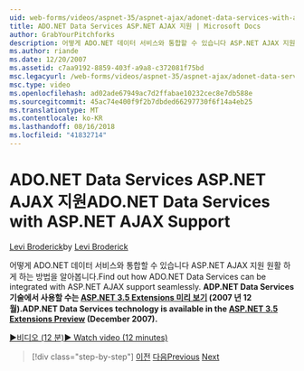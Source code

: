 ```yaml
---
uid: web-forms/videos/aspnet-35/aspnet-ajax/adonet-data-services-with-aspnet-ajax-support
title: ADO.NET Data Services ASP.NET AJAX 지원 | Microsoft Docs
author: GrabYourPitchforks
description: 어떻게 ADO.NET 데이터 서비스와 통합할 수 있습니다 ASP.NET AJAX 지원 원활 하 게 하는 방법을 알아봅니다. ADP.NET 데이터 서비스 기술을 ASP.NET 3.5 5. 사용할 수 있습니다...
ms.author: riande
ms.date: 12/20/2007
ms.assetid: c7aa9192-8859-403f-a9a8-c372081f75bd
msc.legacyurl: /web-forms/videos/aspnet-35/aspnet-ajax/adonet-data-services-with-aspnet-ajax-support
msc.type: video
ms.openlocfilehash: ad02ade67949ac7d2ffabae10232cec8e7db588e
ms.sourcegitcommit: 45ac74e400f9f2b7dbded66297730f6f14a4eb25
ms.translationtype: MT
ms.contentlocale: ko-KR
ms.lasthandoff: 08/16/2018
ms.locfileid: "41832714"
---
```

<a name="adonet-data-services-with-aspnet-ajax-support"></a><span data-ttu-id="c1127-104">ADO.NET Data Services ASP.NET AJAX 지원</span><span class="sxs-lookup"><span data-stu-id="c1127-104">ADO.NET Data Services with ASP.NET AJAX Support</span></span>
====================
<span data-ttu-id="c1127-105">[Levi Broderick](https://github.com/GrabYourPitchforks)</span><span class="sxs-lookup"><span data-stu-id="c1127-105">by [Levi Broderick](https://github.com/GrabYourPitchforks)</span></span>

<span data-ttu-id="c1127-106">어떻게 ADO.NET 데이터 서비스와 통합할 수 있습니다 ASP.NET AJAX 지원 원활 하 게 하는 방법을 알아봅니다.</span><span class="sxs-lookup"><span data-stu-id="c1127-106">Find out how ADO.NET Data Services can be integrated with ASP.NET AJAX support seamlessly.</span></span> <span data-ttu-id="c1127-107">**ADP.NET Data Services 기술에서 사용할 수는 [ASP.NET 3.5 Extensions 미리 보기](https://www.asp.net/downloads/35-sp1#find) (2007 년 12 월).**</span><span class="sxs-lookup"><span data-stu-id="c1127-107">**ADP.NET Data Services technology is available in the [ASP.NET 3.5 Extensions Preview](https://www.asp.net/downloads/35-sp1#find) (December 2007).**</span></span>

[<span data-ttu-id="c1127-108">&#9654;비디오 (12 분)</span><span class="sxs-lookup"><span data-stu-id="c1127-108">&#9654; Watch video (12 minutes)</span></span>](https://channel9.msdn.com/Blogs/ASP-NET-Site-Videos/adonet-data-services-with-aspnet-ajax-support)

> [!div class="step-by-step"]
> <span data-ttu-id="c1127-109">[이전](aspnet-ajax-a-demonstration-of-aspnet-ajax.md)
> [다음](introduction-to-aspnet-ajax-history.md)</span><span class="sxs-lookup"><span data-stu-id="c1127-109">[Previous](aspnet-ajax-a-demonstration-of-aspnet-ajax.md)
[Next](introduction-to-aspnet-ajax-history.md)</span></span>
